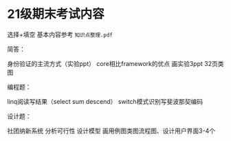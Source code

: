 # 21级期末考试内容

选择+填空 基本内容参考 `知识点整理.pdf`

简答：

身份验证的主流方式（实验ppt）
core相比framework的优点
画实验3ppt 32页类图

编程题：

linq阅读写结果（select sum descend）
switch模式识别写斐波那契编码

设计题：

社团纳新系统
分析可行性
设计模型
画用例图类图流程图、设计用户界面3-4个